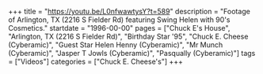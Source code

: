 +++
title = "https://youtu.be/L0nfwawtysY?t=589"
description = "Footage of Arlington, TX (2216 S Fielder Rd) featuring Swing Helen with 90's Cosmetics."
startdate = "1996-00-00"
pages = ["Chuck E's House", "Arlington, TX (2216 S Fielder Rd)", "Birthday Star '95", "Chuck E. Cheese (Cyberamic)", "Guest Star Helen Henny (Cyberamic)", "Mr Munch (Cyberamic)", "Jasper T Jowls (Cyberamic)", "Pasqually (Cyberamic)"]
tags = ["Videos"]
categories = ["Chuck E. Cheese's"]
+++
